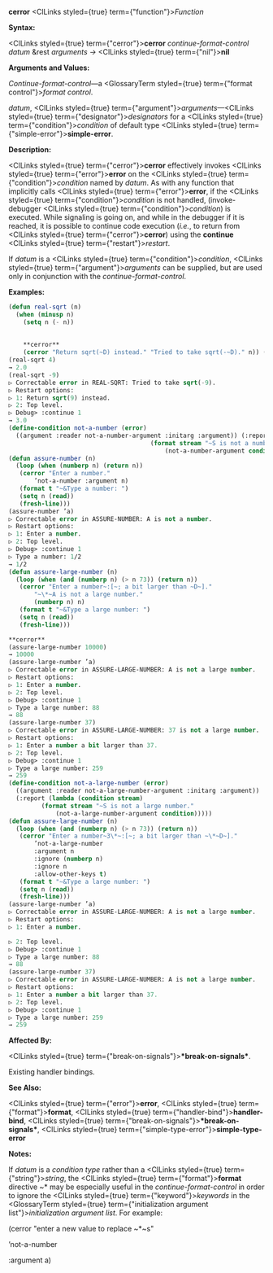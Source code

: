 **cerror** <ClLinks styled={true} term={"function"}><i>Function</i></ClLinks> 



**Syntax:** 



<ClLinks styled={true} term={"cerror"}><b>cerror</b></ClLinks> *continue-format-control datum* &amp;rest *arguments →* <ClLinks styled={true} term={"nil"}><b>nil</b></ClLinks> 



**Arguments and Values:** 



*Continue-format-control*—a <GlossaryTerm styled={true} term={"format control"}><i>format control</i></GlossaryTerm>. 



*datum*, <ClLinks styled={true} term={"argument"}><i>arguments</i></ClLinks>—<ClLinks styled={true} term={"designator"}><i>designators</i></ClLinks> for a <ClLinks styled={true} term={"condition"}><i>condition</i></ClLinks> of default type <ClLinks styled={true} term={"simple-error"}><b>simple-error</b></ClLinks>. 



**Description:** 



<ClLinks styled={true} term={"cerror"}><b>cerror</b></ClLinks> effectively invokes <ClLinks styled={true} term={"error"}><b>error</b></ClLinks> on the <ClLinks styled={true} term={"condition"}><i>condition</i></ClLinks> named by *datum*. As with any function that implicitly calls <ClLinks styled={true} term={"error"}><b>error</b></ClLinks>, if the <ClLinks styled={true} term={"condition"}><i>condition</i></ClLinks> is not handled, (invoke-debugger <ClLinks styled={true} term={"condition"}><i>condition</i></ClLinks>) is executed. While signaling is going on, and while in the debugger if it is reached, it is possible to continue code execution (*i.e.*, to return from <ClLinks styled={true} term={"cerror"}><b>cerror</b></ClLinks>) using the **continue** <ClLinks styled={true} term={"restart"}><i>restart</i></ClLinks>. 



If *datum* is a <ClLinks styled={true} term={"condition"}><i>condition</i></ClLinks>, <ClLinks styled={true} term={"argument"}><i>arguments</i></ClLinks> can be supplied, but are used only in conjunction with the *continue-format-control*. 



**Examples:**
```lisp
(defun real-sqrt (n) 
  (when (minusp n) 
    (setq n (- n)) 
    
    
    **cerror** 
    (cerror "Return sqrt(~D) instead." "Tried to take sqrt(-~D)." n)) (sqrt n)) 
(real-sqrt 4) 
→ 2.0 
(real-sqrt -9) 
▷ Correctable error in REAL-SQRT: Tried to take sqrt(-9). 
▷ Restart options: 
▷ 1: Return sqrt(9) instead. 
▷ 2: Top level. 
▷ Debug> :continue 1 
→ 3.0 
(define-condition not-a-number (error) 
  ((argument :reader not-a-number-argument :initarg :argument)) (:report (lambda (condition stream) 
									   (format stream "~S is not a number." 
										   (not-a-number-argument condition))))) 
(defun assure-number (n) 
  (loop (when (numberp n) (return n)) 
   (cerror "Enter a number." 
	   ’not-a-number :argument n) 
   (format t "~&Type a number: ") 
   (setq n (read)) 
   (fresh-line))) 
(assure-number ’a) 
▷ Correctable error in ASSURE-NUMBER: A is not a number. 
▷ Restart options: 
▷ 1: Enter a number. 
▷ 2: Top level. 
▷ Debug> :continue 1 
▷ Type a number: 1/2 
→ 1/2 
(defun assure-large-number (n) 
  (loop (when (and (numberp n) (> n 73)) (return n)) 
   (cerror "Enter a number~:[~; a bit larger than ~D~]." 
	   "~\*~A is not a large number." 
	   (numberp n) n) 
   (format t "~&Type a large number: ") 
   (setq n (read)) 
   (fresh-line))) 

**cerror** 
(assure-large-number 10000) 
→ 10000 
(assure-large-number ’a) 
▷ Correctable error in ASSURE-LARGE-NUMBER: A is not a large number. 
▷ Restart options: 
▷ 1: Enter a number. 
▷ 2: Top level. 
▷ Debug> :continue 1 
▷ Type a large number: 88 
→ 88 
(assure-large-number 37) 
▷ Correctable error in ASSURE-LARGE-NUMBER: 37 is not a large number. 
▷ Restart options: 
▷ 1: Enter a number a bit larger than 37. 
▷ 2: Top level. 
▷ Debug> :continue 1 
▷ Type a large number: 259 
→ 259 
(define-condition not-a-large-number (error) 
  ((argument :reader not-a-large-number-argument :initarg :argument)) 
  (:report (lambda (condition stream) 
	     (format stream "~S is not a large number." 
		     (not-a-large-number-argument condition))))) 
(defun assure-large-number (n) 
  (loop (when (and (numberp n) (> n 73)) (return n)) 
   (cerror "Enter a number~3\*~:[~; a bit larger than ~\*~D~]." 
	   ’not-a-large-number 
	   :argument n 
	   :ignore (numberp n) 
	   :ignore n 
	   :allow-other-keys t) 
   (format t "~&Type a large number: ") 
   (setq n (read)) 
   (fresh-line))) 
(assure-large-number ’a) 
▷ Correctable error in ASSURE-LARGE-NUMBER: A is not a large number. 
▷ Restart options: 
▷ 1: Enter a number. 

▷ 2: Top level. 
▷ Debug> :continue 1 
▷ Type a large number: 88 
→ 88 
(assure-large-number 37) 
▷ Correctable error in ASSURE-LARGE-NUMBER: A is not a large number. 
▷ Restart options: 
▷ 1: Enter a number a bit larger than 37. 
▷ 2: Top level. 
▷ Debug> :continue 1 
▷ Type a large number: 259 
→ 259 
```
**Affected By:** 



<ClLinks styled={true} term={"break-on-signals"}><b>\*break-on-signals\*</b></ClLinks>. 



Existing handler bindings. 



**See Also:** 



<ClLinks styled={true} term={"error"}><b>error</b></ClLinks>, <ClLinks styled={true} term={"format"}><b>format</b></ClLinks>, <ClLinks styled={true} term={"handler-bind"}><b>handler-bind</b></ClLinks>, <ClLinks styled={true} term={"break-on-signals"}><b>\*break-on-signals\*</b></ClLinks>, <ClLinks styled={true} term={"simple-type-error"}><b>simple-type-error</b></ClLinks> 



**Notes:** 



If *datum* is a *condition type* rather than a <ClLinks styled={true} term={"string"}><i>string</i></ClLinks>, the <ClLinks styled={true} term={"format"}><b>format</b></ClLinks> directive &#126;\* may be especially useful in the *continue-format-control* in order to ignore the <ClLinks styled={true} term={"keyword"}><i>keywords</i></ClLinks> in the <GlossaryTerm styled={true} term={"initialization argument list"}><i>initialization argument list</i></GlossaryTerm>. For example: 



(cerror "enter a new value to replace &#126;\*&#126;s" 



’not-a-number 



:argument a) 



